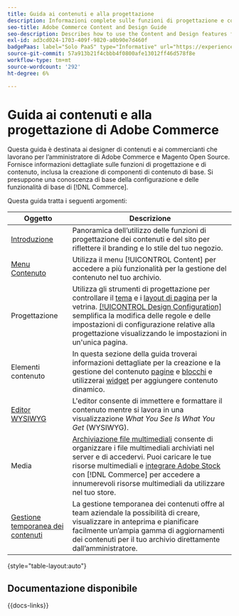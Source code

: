 ```yaml
---
title: Guida ai contenuti e alla progettazione
description: Informazioni complete sulle funzioni di progettazione e contenuto per amministratori e marketer e-commerce di Adobe Commerce e Magento Open Source.
seo-title: Adobe Commerce Content and Design Guide
seo-description: Describes how to use the Content and Design features for Adobe Commerce and Magento Open Source.
exl-id: ad3cd024-1703-409f-9820-a0b90e7d460f
badgePaas: label="Solo PaaS" type="Informative" url="https://experienceleague.adobe.com/it/docs/commerce/user-guides/product-solutions" tooltip="Applicabile solo ai progetti Adobe Commerce on Cloud (infrastruttura PaaS gestita da Adobe) e ai progetti on-premise."
source-git-commit: 57a913b21f4cbbb4f0800afe13012ff46d578f8e
workflow-type: tm+mt
source-wordcount: '292'
ht-degree: 6%

---
```


# Guida ai contenuti e alla progettazione di Adobe Commerce

Questa guida è destinata ai designer di contenuti e ai commercianti che lavorano per l’amministratore di Adobe Commerce e Magento Open Source. Fornisce informazioni dettagliate sulle funzioni di progettazione e di contenuto, inclusa la creazione di componenti di contenuto di base. Si presuppone una conoscenza di base della configurazione e delle funzionalità di base di [!DNL Commerce].

Questa guida tratta i seguenti argomenti:

| Oggetto | Descrizione |
| ------- | ----------- |
| [Introduzione](introduction.md) | Panoramica dell’utilizzo delle funzioni di progettazione dei contenuti e del sito per riflettere il branding e lo stile del tuo negozio. |
| [Menu Contenuto](content-menu.md) | Utilizza il menu [!UICONTROL Content] per accedere a più funzionalità per la gestione del contenuto nel tuo archivio. |
| Progettazione | Utilizza gli strumenti di progettazione per controllare il [tema](themes.md) e i [layout di pagina](page-layout.md) per la vetrina. [[!UICONTROL Design Configuration]](configuration.md) semplifica la modifica delle regole e delle impostazioni di configurazione relative alla progettazione visualizzando le impostazioni in un&#39;unica pagina. |
| Elementi contenuto | In questa sezione della guida troverai informazioni dettagliate per la creazione e la gestione del contenuto [pagine](pages.md) e [blocchi](blocks.md) e utilizzerai [widget](widgets.md) per aggiungere contenuto dinamico. |
| [Editor WYSIWYG](editor.md) | L&#39;editor consente di immettere e formattare il contenuto mentre si lavora in una visualizzazione _What You See Is What You Get_ (WYSIWYG). |
| Media | [Archiviazione file multimediali](media-storage.md) consente di organizzare i file multimediali archiviati nel server e di accedervi. Puoi caricare le tue risorse multimediali e [integrare Adobe Stock](adobe-stock.md) con [!DNL Commerce] per accedere a innumerevoli risorse multimediali da utilizzare nel tuo store. |
| [Gestione temporanea dei contenuti](content-staging.md) | La gestione temporanea dei contenuti offre al team aziendale la possibilità di creare, visualizzare in anteprima e pianificare facilmente un’ampia gamma di aggiornamenti dei contenuti per il tuo archivio direttamente dall’amministratore. |

{style="table-layout:auto"}

## Documentazione disponibile

{{docs-links}}
